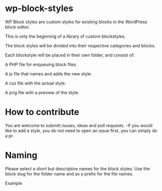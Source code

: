 # wp-block-styles
WP Block styles are custom styles for existing blocks in the WordPress block editor.


This is only the beginning of a library of custom blockstyles.

The block styles will be divided into their respective categories and blocks.

Each blockstyle will be placed in their own folder, and consist of:

A PHP file for enqueuing block files.

A js file that names and adds the new style.

A css file with the actual style.

A png file with a preview of the style.


# How to contribute

You are welcome to submitt issues, ideas and pull requests.
-If you would like to add a style, you do not need to open an issue first, you can simply do a pr.


# Naming

Please select a short but descriptive names for the block styles.
Use the block slug for the folder name and as a prefix for the file names.

Example




